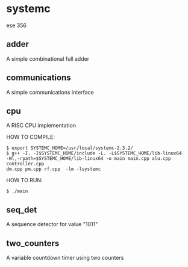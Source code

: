 # systemc
ese 356

## adder
A simple combinational full adder

## communications
A simple communications interface

## cpu
A RISC CPU implementation

HOW TO COMPILE:
```
$ export SYSTEMC_HOME=/usr/local/systemc-2.3.2/
$ g++ -I. -I$SYSTEMC_HOME/include -L. -L$SYSTEMC_HOME/lib-linux64 
-Wl,-rpath=$SYSTEMC_HOME/lib-linux64 -o main main.cpp alu.cpp controller.cpp 
dm.cpp pm.cpp rf.cpp  -lm -lsystemc
```

HOW TO RUN:
```
$ ./main
```

## seq_det
A sequence detector for value "1011"

## two_counters
A variable countdown timer using two counters
